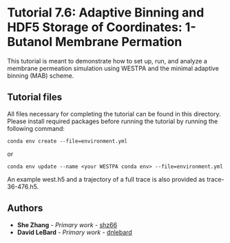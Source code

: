 # Tutorial 7.6: Adaptive Binning and HDF5 Storage of Coordinates: 1-Butanol Membrane Permation
This tutorial is meant to demonstrate how to set up, run, and analyze a membrane permeation simulation using WESTPA and the minimal adaptive binning (MAB) scheme.

## Tutorial files

All files necessary for completing the tutorial can be found in this directory.
Please install required packages before running the tutorial by running the following command:
```
conda env create --file=environment.yml
```
or
```
conda env update --name <your WESTPA conda env> --file=environment.yml
```

An example west.h5 and a trajectory of a full trace is also provided as trace-36-476.h5.

## Authors

* **She Zhang** - *Primary work* - [shz66](https://github.com/shz66)
* **David LeBard** - *Primary work* - [dnlebard](https://github.com/dnlebard)
